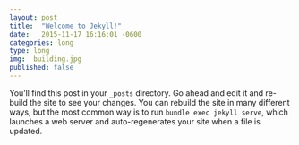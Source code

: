 ```yaml
---
layout: post
title:  "Welcome to Jekyll!"
date:   2015-11-17 16:16:01 -0600
categories: long
type: long
img:  building.jpg
published: false
---
```


You’ll find this post in your `_posts` directory. Go ahead and edit it and re-build the site to see your changes. You can rebuild the site in many different ways, but the most common way is to run `bundle exec jekyll serve`, which launches a web server and auto-regenerates your site when a file is updated.
